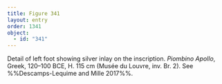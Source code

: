 ```yaml
---
title: Figure 341
layout: entry
order: 1341
object:
  - id: "341"
---
```


Detail of left foot showing silver inlay on the inscription. *Piombino Apollo*, Greek, 120–100 BCE, H. 115 cm (Musée du Louvre, inv. Br. 2). See %%Descamps-Lequime and Mille 2017%%.
